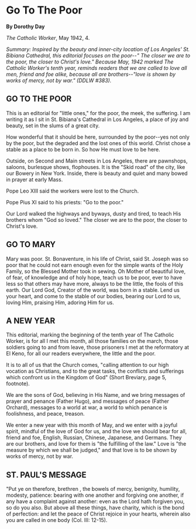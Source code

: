 Go To The Poor
==============

**By Dorothy Day**

*The Catholic Worker*, May 1942, 4.

*Summary: Inspired by the beauty and inner-city location of Los Angeles'
St. Bibiana Cathedral, this editorial focuses on the poor--" The closer
we are to the poor, the closer to Christ's love." Because May, 1942
marked *The Catholic Worker*'s tenth year, reminds readers that we are
called to love all men, friend and foe alike, because all are
brothers--"love is shown by works of mercy, not by war." (DDLW \#383).*

GO TO THE POOR
--------------

This is an editorial for "little ones," for the poor, the meek, the
suffering. I am writing it as I sit in St. Bibiana's Cathedral in Los
Angeles, a place of joy and beauty, set in the slums of a great city.

How wonderful that it should be here, surrounded by the poor--yes not
only by the poor, but the degraded and the lost ones of this world.
Christ chose a stable as a place to be born in. So how He must love to
be here.

Outside, on Second and Main streets in Los Angeles, there are pawnshops,
saloons, burlesque shows, flophouses. It is the "Skid road" of the city,
like our Bowery in New York. Inside, there is beauty and quiet and many
bowed in prayer at early Mass.

Pope Leo XIII said the workers were lost to the Church.

Pope Pius XI said to his priests: "Go to the poor."

Our Lord walked the highways and byways, dusty and tired, to teach His
brothers whom "God so loved." The closer we are to the poor, the closer
to Christ's love.

GO TO MARY
----------

Mary was poor. St. Bonaventure, in his life of Christ, said St. Joseph
was so poor that he could not earn enough even for the simple wants of
the Holy Family, so the Blessed Mother took in sewing. Oh Mother of
beautiful love, of fear, of knowledge and of holy hope, teach us to be
poor, ever to have less so that others may have more, always to be the
little, the fools of this earth. Our Lord God, Creator of the world, was
born in a stable. Lend us your heart, and come to the stable of our
bodies, bearing our Lord to us, loving Him, praising Him, adoring Him
for us.

A NEW YEAR
----------

This editorial, marking the beginning of the tenth year of The Catholic
Worker, is for all I met this month, all those families on the march,
those soldiers going to and from leave, those prisoners I met at the
reformatory at El Keno, for all our readers everywhere, the little and
the poor.

It is to all of us that the Church comes, "calling attention to our high
vocation as Christians, and to the great tasks, the conflicts and
sufferings which confront us in the Kingdom of God" (Short Breviary,
page 5, footnote).

We are the sons of God, believing in His Name, and we bring messages of
prayer and penance (Father Hugo), and messages of peace (Father
Orchard), messages to a world at war, a world to which penance is
foolishness, and peace, treason.

We enter a new year with this month of May, and we enter with a joyful
spirit, mindful of the love of God for us, and the love we should bear
for all, friend and foe, English, Russian, Chinese, Japanese, and
Germans. They are our brothers, and love for them is "the fulfilling of
the law." Love is "the measure by which we shall be judged," and that
love is to be shown by works of mercy, not by war.

ST. PAUL'S MESSAGE
------------------

"Put ye on therefore, brethren , the bowels of mercy, benignity,
humility, modesty, patience: bearing with one another and forgiving one
another, if any have a complaint against another: even as the Lord hath
forgiven you, so do you also. But above all these things, have charity,
which is the bond of perfection: and let the peace of Christ rejoice in
your hearts, wherein also you are called in one body (Col. III: 12-15).
